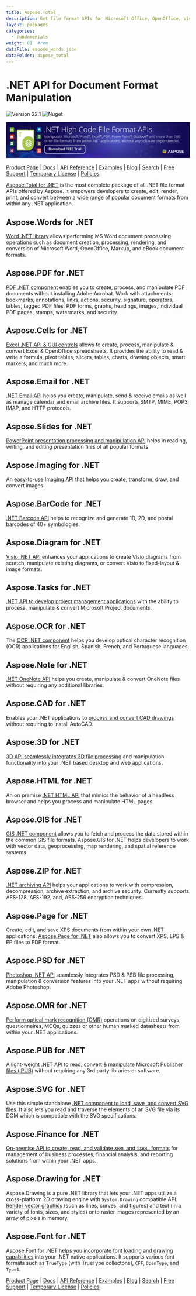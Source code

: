 ```yaml
---
title: Aspose.Total
description: Get file format APIs for Microsoft Office, OpenOffice, Visio, Project, Publisher, Photoshop, AutoCAD, 3D, XPS, PDF, images &amp; Postscript .
layout: packages
categories:
  - fundamentals
weight: 01	#rem
dataFile: aspose_words.json
dataFolder: aspose_total
---
```


# .NET API for Document Format Manipulation

![Version 22.1](https://img.shields.io/badge/nuget-v22.1-blue) ![Nuget](https://img.shields.io/nuget/dt/Aspose.Total)

[![banner](https://raw.githubusercontent.com/Aspose/aspose.github.io/master/img/banners/aspose_total-for-net-banner.png)](https://downloads.aspose.com/total/net)

[Product Page](https://products.aspose.com/total/net/) | [Docs](https://docs.aspose.com/total/net/) | [API Reference](https://apireference.aspose.com/) | [Examples](http://aspose.github.io) | [Blog](https://blog.aspose.com/category/total/) | [Search](https://search.aspose.com/) | [Free Support](https://forum.aspose.com/) | [Temporary License](https://purchase.aspose.com/temporary-license) | [Policies](https://purchase.aspose.com/policies)

[Aspose.Total for .NET](https://products.aspose.com/total/net/) is the most complete package of all .NET file format APIs offered by Aspose. It empowers developers to create, edit, render, print, and convert between a wide range of popular document formats from within any .NET application.

## Aspose.Words for .NET

[Word .NET library](https://products.aspose.com/words/net/) allows performing MS Word document processing operations such as document creation, processing, rendering, and conversion of Microsoft Word, OpenOffice, Markup, and eBook document formats.

## Aspose.PDF for .NET

[PDF .NET component](https://products.aspose.com/pdf/net/) enables you to create, process, and manipulate PDF documents without installing Adobe Acrobat. Work with attachments, bookmarks, annotations, links, actions, security, signature, operators, tables, tagged PDF files, PDF forms, graphs, headings, images, individual PDF pages, stamps, watermarks, and security.

## Aspose.Cells for .NET

[Excel .NET API & GUI controls](https://products.aspose.com/cells/net/) allows to create, process, manipulate & convert Excel & OpenOffice spreadsheets. It provides the ability to read & write a formula, pivot tables, slicers, tables, charts, drawing objects, smart markers, and much more.

## Aspose.Email for .NET

[.NET Email API](https://products.aspose.com/email/net/) helps you create, manipulate, send & receive emails as well as manage calendar and email archive files. It supports SMTP, MIME, POP3, IMAP, and HTTP protocols.

## Aspose.Slides for .NET

[PowerPoint presentation processing and manipulation API](https://products.aspose.com/slides/net/) helps in reading, writing, and editing presentation files of all popular formats.

## Aspose.Imaging for .NET

An [easy-to-use Imaging API](https://products.aspose.com/imaging/net/) that helps you create, transform, draw, and convert images.

## Aspose.BarCode for .NET

[.NET Barcode API](https://products.aspose.com/barcode/net/) helps to recognize and generate 1D, 2D, and postal barcodes of 40+ symbologies.

## Aspose.Diagram for .NET

[Visio .NET API](https://products.aspose.com/diagram/net/) enhances your applications to create Visio diagrams from scratch, manipulate existing diagrams, or convert Visio to fixed-layout & image formats.

## Aspose.Tasks for .NET

[.NET API to develop project management applications](https://products.aspose.com/tasks/net/) with the ability to process, manipulate & convert Microsoft Project documents.

## Aspose.OCR for .NET

The [OCR .NET component](https://products.aspose.com/ocr/net/) helps you develop optical character recognition (OCR) applications for English, Spanish, French, and Portuguese languages.

## Aspose.Note for .NET

[.NET OneNote API](https://products.aspose.com/note/net/) helps you create, manipulate & convert OneNote files without requiring any additional libraries.

## Aspose.CAD for .NET

Enables your .NET applications to [process and convert CAD drawings](https://products.aspose.com/cad/net/) without requiring to install AutoCAD.

## Aspose.3D for .NET

[3D API seamlessly integrates 3D file processing](https://products.aspose.com/3d/net/) and manipulation functionality into your .NET based desktop and web applications.

## Aspose.HTML for .NET

An on premise [.NET HTML API](https://products.aspose.com/html/net/) that mimics the behavior of a headless browser and helps you process and manipulate HTML pages.

## Aspose.GIS for .NET

[GIS .NET component](https://products.aspose.com/gis/net/) allows you to fetch and process the data stored within the common GIS file formats. Aspose.GIS for .NET helps developers to work with vector data, geoprocessing, map rendering, and spatial reference systems.

## Aspose.ZIP for .NET

[.NET archiving API](https://products.aspose.com/zip/net/) helps your applications to work with compression, decompression, archive extraction, and archive security. Currently supports AES-128, AES-192, and, AES-256 encryption techniques.

## Aspose.Page for .NET

Create, edit, and save XPS documents from within your own .NET applications. [Aspose.Page for .NET](https://products.aspose.com/page/net/) also allows you to convert XPS, EPS & EP files to PDF format.

## Aspose.PSD for .NET

[Photoshop .NET API](https://products.aspose.com/psd/net/) seamlessly integrates PSD & PSB file processing, manipulation & conversion features into your .NET apps without requiring Adobe Photoshop.

## Aspose.OMR for .NET

[Perform optical mark recognition (OMR)](https://products.aspose.com/omr/net/) operations on digitized surveys, questionnaires, MCQs, quizzes or other human marked datasheets from within your .NET applications.

## Aspose.PUB for .NET

A light-weight .NET API to [read, convert & manipulate Microsoft Publisher files (.PUB)](https://products.aspose.com/pub/net/) without requiring any 3rd party libraries or software.

## Aspose.SVG for .NET

Use this simple standalone [.NET component to load, save, and convert SVG files](https://products.aspose.com/svg/net/). It also lets you read and traverse the elements of an SVG file via its DOM which is compatible with the SVG specifications.

## Aspose.Finance for .NET

[On-premise API to create, read, and validate `XBRL` and `iXBRL` formats](https://products.aspose.com/finance/net/) for management of business processes, financial analysis, and reporting solutions from within your .NET apps.

## Aspose.Drawing for .NET

Aspose.Drawing is a pure .NET library that lets your .NET apps utilize a cross-platform 2D drawing engine with `System.Drawing` compatible API. [Render vector graphics](https://products.aspose.com/drawing/net/) (such as lines, curves, and figures) and text (in a variety of fonts, sizes, and styles) onto raster images represented by an array of pixels in memory.

## Aspose.Font for .NET

Aspose.Font for .NET helps you [incorporate font loading and drawing capabilities](https://products.aspose.com/font/net/) into your .NET native applications. It supports various font formats such as `TrueType` (with TrueType collectons), `CFF`, `OpenType`, and `Type1`.

[Product Page](https://products.aspose.com/total/net/) | [Docs](https://docs.aspose.com/total/net/) | [API Reference](https://apireference.aspose.com/) | [Examples](http://aspose.github.io) | [Blog](https://blog.aspose.com/category/total/) | [Search](https://search.aspose.com/) | [Free Support](https://forum.aspose.com/) | [Temporary License](https://purchase.aspose.com/temporary-license) | [Policies](https://purchase.aspose.com/policies)
